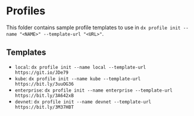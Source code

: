 # Profiles

This folder contains sample profile templates to use in `dx profile init --name "<NAME>" --template-url "<URL>"`.

## Templates

* `local`: `dx profile init --name local --template-url https://git.io/JDe79`
* `kube`: `dx profile init --name kube --template-url https://bit.ly/3uuOG36`
* `enterprise`: `dx profile init --name enterprise --template-url https://bit.ly/3A642xB`
* `devnet`: `dx profile init --name devnet --template-url https://bit.ly/3M37HBT`
